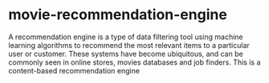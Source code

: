 # movie-recommendation-engine
A recommendation engine is a type of data filtering tool using machine learning algorithms to recommend the most relevant items to a particular user or customer.  These systems have become ubiquitous, and can be commonly seen in online stores, movies databases and job finders. This is a content-based recommendation engine
